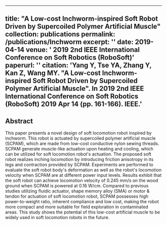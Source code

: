 
---
title: "A Low-cost Inchworm-inspired Soft Robot Driven by Supercoiled Polymer Artificial Muscle"
collection: publications
permalink: /publications/Inchworm
excerpt: ''
date: 2019-04-14
venue: ' 2019 2nd IEEE International Conference on Soft Robotics (RoboSoft)'
paperurl: ''
citation: 'Yang Y, Tse YA, <b>Zhang Y</b>, Kan Z, Wang MY. &quot;A Low-cost Inchworm-inspired Soft Robot Driven by Supercoiled Polymer Artificial Muscle&quot;. In 2019 2nd IEEE International Conference on Soft Robotics (RoboSoft) 2019 Apr 14 (pp. 161-166). IEEE.'
---


## Abstract

This paper presents a novel design of soft locomotion robot inspired by inchworm. This robot is actuated by supercoiled polymer artificial muscle (SCPAM), which are made from low-cost conductive nylon sewing threads. SCPAM generate muscle-like actuation upon heating and cooling, which can be utilized for soft locomotion robot's actuation. The proposed soft robot realizes inching locomotion by introducing friction anisotropy in its legs and contraction provided by SCPAM. Experiments are performed to evaluate the soft robot body's deformation as well as the robot's locomotion velocity when SCPAM are at different power input levels. Results exhibit that the soft robot can achieve locomotion velocity of 0.245 mm/s on the wood ground when SCPAM is powered at 0.16 W/cm. Compared to previous studies utilizing fluidic actuator, shape memory alloy (SMA) or motor & tendon for actuation of soft locomotion robot, SCPAM possesses high power-to-weight ratio, inherent compliance and low cost, making the robot more compact and more suitable for field exploration in contaminated areas. This study shows the potential of this low-cost artificial muscle to be widely used in soft locomotion robots in the future.